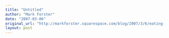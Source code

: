 ```yaml
---
title: "Untitled"
author: "Mark Forster"
date: "2007-03-06"
original_url: "http://markforster.squarespace.com/blog/2007/3/6/eating-for-a-long-life.html"
layout: post
---
```


